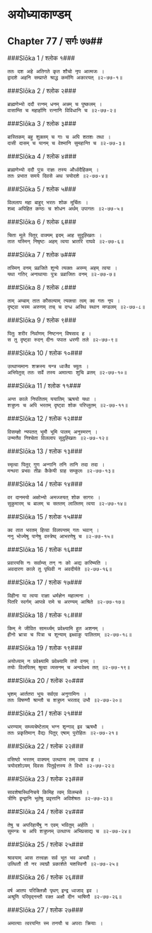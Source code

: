 अयोध्याकाण्डम्
===============================


## Chapter 77  / सर्गः ७७##


###Slōka 1 / श्लोक १###


    ततः दश अहे अतिगते कृत शौचो नृप आत्मजः ।
    द्वादशे अहनि सम्प्राप्ते श्राद्ध कर्माणि अकारयत् ॥२-७७-१॥


###Slōka 2 / श्लोक २###


    ब्राह्मणेभ्यो ददौ रत्नम् धनम् अन्नम् च पुष्कलम् ।
    वासाम्सि च महार्हाणि रत्नानि विविधानि च ॥२-७७-२॥


###Slōka 3 / श्लोक ३###


    बास्तिकम् बहु शुक्लम् च गाः च अपि शतशः तथा ।
    दासी दासम् च यानम् च वेश्मानि सुमहान्ति च ॥२-७७-३॥


###Slōka 4 / श्लोक ४###


    ब्राह्मणेभ्यो ददौ पुत्रः राज्ञः तस्य और्ध्वदैहिकम् ।
    ततः प्रभात समये दिवसे अथ त्रयोदशे ॥२-७७-४॥


###Slōka 5 / श्लोक ५###


    विललाप महा बाहुर् भरतः शोक मूर्चितः ।
    शब्द अपिहित कण्ठः च शोधन अर्थम् उपागतः ॥२-७७-५॥


###Slōka 6 / श्लोक ६###


    चिता मूले पितुर् वाक्यम् इदम् आह सुदुह्खितः ।
    तात यस्मिन् निषृष्टः अहम् त्वया भ्रातरि राघवे ॥२-७७-६॥


###Slōka 7 / श्लोक ७###


    तस्मिन् वनम् प्रव्रजिते शून्ये त्यक्तः अस्म्य् अहम् त्वया ।
    यथा गतिर् अनाथायाः पुत्रः प्रव्राजितः वनम् ॥२-७७-७॥


###Slōka 8 / श्लोक ८###


    ताम् अम्बाम् तात कौसल्याम् त्यक्त्वा त्वम् क्व गतः नृप ।
    दृष्ट्वा भस्म अरुणम् तच् च दग्ध अस्थि स्थान मण्डलम् ॥२-७७-८॥


###Slōka 9 / श्लोक ९###


    पितुः शरीर निर्वाणम् निष्टनन् विषसाद ह ।
    स तु दृष्ट्वा रुदन् दीनः पपात धरणी तले ॥२-७७-९॥


###Slōka 10 / श्लोक १०###


    उत्थाप्यमानः शक्रस्य यन्त्र ध्वजैव च्युतः ।
    अभिपेतुस् ततः सर्वे तस्य अमात्याः शुचि व्रतम् ॥२-७७-१०॥


###Slōka 11 / श्लोक ११###


    अन्त काले निपतितम् ययातिम् ऋषयो यथा ।
    शत्रुघ्नः च अपि भरतम् दृष्ट्वा शोक परिप्लुतम् ॥२-७७-११॥


###Slōka 12 / श्लोक १२###


    विसम्ज्ञो न्यपतत् भूमौ भूमि पालम् अनुस्मरन् ।
    उन्मत्तैव निश्चेता विललाप सुदुह्खितः ॥२-७७-१२॥


###Slōka 13 / श्लोक १३###


    स्मृत्वा पितुर् गुण अन्गानि तनि तानि तदा तदा ।
    मन्थरा प्रभवः तीव्रः कैकेयी ग्राह सम्कुलः ॥२-७७-१३॥


###Slōka 14 / श्लोक १४###


    वर दानमयो अक्षोभ्यो अमज्जयत् शोक सागरः ।
    सुकुमारम् च बालम् च सततम् लालितम् त्वया ॥२-७७-१४॥


###Slōka 15 / श्लोक १५###


    क्व तात भरतम् हित्वा विलपन्तम् गतः भवान् ।
    ननु भोज्येषु पानेषु वस्त्रेष्व् आभरणेषु च ॥२-७७-१५॥


###Slōka 16 / श्लोक १६###


    प्रवारयसि नः सर्वाम्स् तन् नः को अद्य करिष्यति ।
    अवदारण काले तु पृथिवी न अवदीर्यते ॥२-७७-१६॥


###Slōka 17 / श्लोक १७###


    विहीना या त्वया राज्ञा धर्मज्ञेन महात्मना ।
    पितरि स्वर्गम् आपन्ने रामे च अरण्यम् आश्रिते ॥२-७७-१७॥


###Slōka 18 / श्लोक १८###


    किम् मे जीवित सामर्थ्यम् प्रवेक्ष्यामि हुत अशनम् ।
    हीनो भ्रात्रा च पित्रा च शून्याम् इक्ष्वाकु पालिताम् ॥२-७७-१८॥


###Slōka 19 / श्लोक १९###


    अयोध्याम् न प्रवेक्ष्यामि प्रवेक्ष्यामि तपो वनम् ।
    तयोः विलपितम् श्रुत्वा व्यसनम् च अन्ववेक्ष्य तत् ॥२-७७-१९॥


###Slōka 20 / श्लोक २०###


    भृशम् आर्ततरा भूयः सर्वएव अनुगामिनः ।
    ततः विषण्णौ श्रान्तौ च शत्रुघ्न भरताव् उभौ ॥२-७७-२०॥


###Slōka 21 / श्लोक २१###


    धरण्याम् सम्व्यचेष्टेताम् भग्न शृन्गाव् इव ऋषभौ ।
    ततः प्रकृतिमान् वैद्यः पितुर् एषाम् पुरोहितः ॥२-७७-२१॥


###Slōka 22 / श्लोक २२###


    वसिष्ठो भरतम् वाक्यम् उत्थाप्य तम् उवाच ह ।
    त्रयोदशोऽयम् दिवसः पितुर्वृत्तस्य ते विभो ॥२-७७-२२॥


###Slōka 23 / श्लोक २३###


    सावशेषास्थिनिचये किमिह त्वम् विलम्बसे ।
    त्रीणि द्वन्द्वानि भूतेषु प्रवृत्तानि अविशेषतः ॥२-७७-२३॥


###Slōka 24 / श्लोक २४###


    तेषु च अपरिहार्येषु न एवम् भवितुम् अर्हति ।
    सुमन्त्रः च अपि शत्रुघ्नम् उत्थाप्य अभिप्रसाद्य च ॥२-७७-२४॥


###Slōka 25 / श्लोक २५###


    श्रावयाम् आस तत्त्वज्ञः सर्व भूत भव अभवौ ।
    उत्थितौ तौ नर व्याघ्रौ प्रकाशेते यशस्विनौ ॥२-७७-२५॥


###Slōka 26 / श्लोक २६###


    वर्ष आतप परिक्लिन्नौ पृथग् इन्द्र ध्वजाव् इव ।
    अश्रूणि परिमृद्नन्तौ रक्त अक्षौ दीन भाषिणौ ॥२-७७-२६॥


###Slōka 27 / श्लोक २७###


    अमात्याः त्वरयन्ति स्म तनयौ च अपराः क्रियाः ।
    


